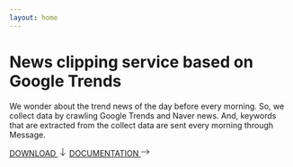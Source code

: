 ```yaml
---
layout: home
---
```

<body>
<div class="py-5">
<h1 class="fw-bold">News clipping service based on Google Trends</h1>
    <div class="col-lg-8 mx-auto p-4 py-md-5">
        <main>
        <p class="fs-5 col-md-8">
                We wonder about the trend news of the day before every morning.
                So, we collect data by crawling Google Trends and Naver news.
                And, keywords that are extracted from the collect data are sent every morning through Message.
        </p>

<div class="mb-5">
            <a class="btn btn-primary btn-lg" href="https://github.com/sohnsong/News-clipping-service-based-on-Google-Trends" role="button">
            DOWNLOAD
            <svg xmlns="http://www.w3.org/2000/svg" width="16" height="16" fill="currentColor" class="bi bi-arrow-down" viewBox="0 0 16 16">
  <path fill-rule="evenodd" d="M8 1a.5.5 0 0 1 .5.5v11.793l3.146-3.147a.5.5 0 0 1 .708.708l-4 4a.5.5 0 0 1-.708 0l-4-4a.5.5 0 0 1 .708-.708L7.5 13.293V1.5A.5.5 0 0 1 8 1z"></path>
</svg></a>
            <a class="btn btn-secondary btn-lg" href="https://yoonjihwan98.github.io/News-clipping-service-based-on-Google-Trends/build/html/index.html" role="button">
            DOCUMENTATION
            <svg xmlns="http://www.w3.org/2000/svg" width="16" height="16" fill="currentColor" class="bi bi-arrow-right" viewBox="0 0 16 16">
  <path fill-rule="evenodd" d="M1 8a.5.5 0 0 1 .5-.5h11.793l-3.147-3.146a.5.5 0 0 1 .708-.708l4 4a.5.5 0 0 1 0 .708l-4 4a.5.5 0 0 1-.708-.708L13.293 8.5H1.5A.5.5 0 0 1 1 8z"></path>
</svg></a>
        </div>
        </main>
    </div>
</div>
</body>